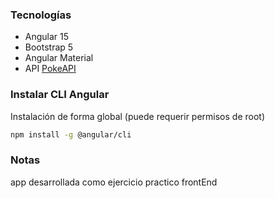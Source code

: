 ### Tecnologías 

- Angular 15   
- Bootstrap 5   
- Angular Material  
- API [PokeAPI](https://pokeapi.co/)

### Instalar CLI Angular

Instalación de forma global (puede requerir permisos de root)

```sh
npm install -g @angular/cli
```

### Notas

app desarrollada como ejercicio practico frontEnd